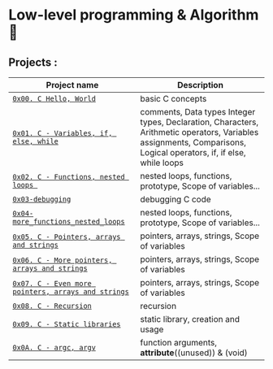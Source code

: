 # Low-level programming & Algorithm :robot:

## Projects :

| Project name                                                                         | Description                                                                                                                                                        |
| ------------------------------------------------------------------------------------ | ------------------------------------------------------------------------------------------------------------------------------------------------------------------ |
| [`0x00. C Hello, World`](./0x00-hello_world)                                         | basic C concepts                                                                                                                                                   |
| [`0x01. C - Variables, if, else, while`](./0x01-variables_if_else_while)             | comments, Data types Integer types, Declaration, Characters, Arithmetic operators, Variables assignments, Comparisons, Logical operators, if, if else, while loops |
| [`0x02. C - Functions, nested loops `](./0x02-functions_nested_loops)                | nested loops, functions, prototype, Scope of variables...                                                                                                          |
| [`0x03-debugging`](./0x03-debugging)                                                 | debugging C code                                                                                                                                                   |
| [`0x04-more_functions_nested_loops`](./0x04-more_functions_nested_loops)             | nested loops, functions, prototype, Scope of variables...                                                                                                          |
| [`0x05. C - Pointers, arrays and strings`](./0x05-pointers_arrays_strings)           | pointers, arrays, strings, Scope of variables                                                                                                                      |
| [`0x06. C - More pointers, arrays and strings`](./0x06-pointers_arrays_strings)      | pointers, arrays, strings, Scope of variables                                                                                                                      |
| [`0x07. C - Even more pointers, arrays and strings`](./0x07-pointers_arrays_strings) | pointers, arrays, strings, Scope of variables                                                                                                                      |
| [`0x08. C - Recursion`](./0x08-recursion)                                            | recursion                                                                                                                                                          |
| [`0x09. C - Static libraries`](./0x09-static_libraries)                                            | static library, creation and usage                                                                                                                                                         |
| [`0x0A. C - argc, argv`](./0x0A-argc_argv)                                            | function arguments, __attribute__((unused)) & (void)                                                                                                                                                        |
